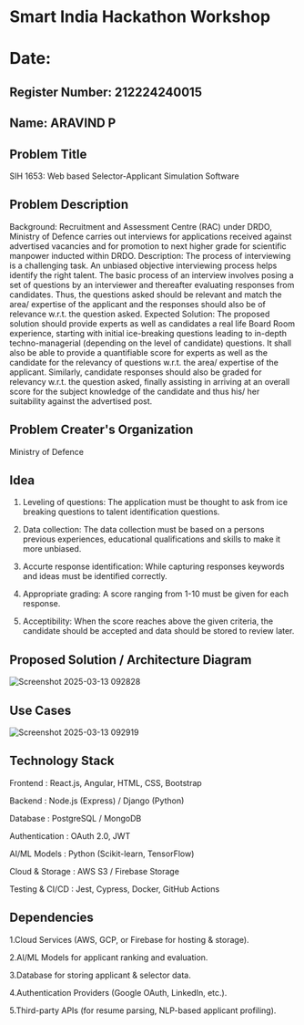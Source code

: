 # Smart India Hackathon Workshop
# Date:
## Register Number: 212224240015
## Name: ARAVIND P
## Problem Title
SIH 1653: Web based Selector-Applicant Simulation Software
## Problem Description
Background: Recruitment and Assessment Centre (RAC) under DRDO, Ministry of Defence carries out interviews for applications received against advertised vacancies and for promotion to next higher grade for scientific manpower inducted within DRDO. Description: The process of interviewing is a challenging task. An unbiased objective interviewing process helps identify the right talent. The basic process of an interview involves posing a set of questions by an interviewer and thereafter evaluating responses from candidates. Thus, the questions asked should be relevant and match the area/ expertise of the applicant and the responses should also be of relevance w.r.t. the question asked. Expected Solution: The proposed solution should provide experts as well as candidates a real life Board Room experience, starting with initial ice-breaking questions leading to in-depth techno-managerial (depending on the level of candidate) questions. It shall also be able to provide a quantifiable score for experts as well as the candidate for the relevancy of questions w.r.t. the area/ expertise of the applicant. Similarly, candidate responses should also be graded for relevancy w.r.t. the question asked, finally assisting in arriving at an overall score for the subject knowledge of the candidate and thus his/ her suitability against the advertised post.

## Problem Creater's Organization
Ministry of Defence

## Idea
1. Leveling of questions: The application must be thought to ask from ice breaking questions to talent identification questions.

2. Data collection: The data collection must be based on a persons previous experiences, educational qualifications and skills to make it more unbiased.

3. Accurte response identification: While capturing responses keywords and ideas must be identified correctly.

4. Appropriate grading: A score ranging from 1-10 must be given for each response.
 
5. Acceptibility: When the score reaches above the given criteria, the candidate should be accepted and data should be stored to review later.




## Proposed Solution / Architecture Diagram
![Screenshot 2025-03-13 092828](https://github.com/user-attachments/assets/ee702522-649d-4038-af89-23d45ebff990)


## Use Cases
![Screenshot 2025-03-13 092919](https://github.com/user-attachments/assets/5a937bbe-1311-430a-aaad-7e27f2cb40ab)


## Technology Stack
Frontend : React.js, Angular, HTML, CSS, Bootstrap

Backend : Node.js (Express) / Django (Python)

Database : PostgreSQL / MongoDB

Authentication : OAuth 2.0, JWT

AI/ML Models : Python (Scikit-learn, TensorFlow)

Cloud & Storage : AWS S3 / Firebase Storage

Testing & CI/CD : Jest, Cypress, Docker, GitHub Actions

## Dependencies
1.Cloud Services (AWS, GCP, or Firebase for hosting & storage).

2.AI/ML Models for applicant ranking and evaluation.

3.Database for storing applicant & selector data.

4.Authentication Providers (Google OAuth, LinkedIn, etc.).

5.Third-party APIs (for resume parsing, NLP-based applicant profiling).
